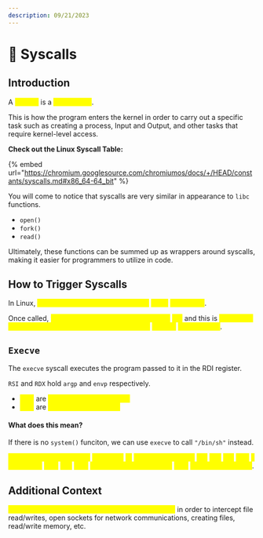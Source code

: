 ```yaml
---
description: 09/21/2023
---
```


# 📲 Syscalls

## Introduction

A <mark style="color:yellow;">**syscall**</mark> is a <mark style="color:yellow;">**system call**</mark>.

This is how the program enters the kernel in order to carry out a specific task such as creating a process, Input and Output, and other tasks that require kernel-level access.

**Check out the Linux Syscall Table:**

{% embed url="https://chromium.googlesource.com/chromiumos/docs/+/HEAD/constants/syscalls.md#x86_64-64_bit" %}

You will come to notice that syscalls are very similar in appearance to `libc` functions.

* `open()`
* `fork()`
* `read()`

Ultimately, these functions can be summed up as wrappers around syscalls, making it easier for programmers to utilize in code.

## How to Trigger Syscalls

In Linux, <mark style="color:yellow;">syscalls are triggered by using the</mark> <mark style="color:yellow;"></mark><mark style="color:yellow;">`int80`</mark> <mark style="color:yellow;"></mark><mark style="color:yellow;">instruction</mark>.

Once called, <mark style="color:yellow;">the kernel checks the value stored in</mark> <mark style="color:yellow;"></mark><mark style="color:yellow;">`RAX`</mark> and this is <mark style="color:yellow;">equivalent to the syscall number which is what depicts</mark> <mark style="color:yellow;"></mark><mark style="color:yellow;">**WHICH**</mark> <mark style="color:yellow;"></mark><mark style="color:yellow;">syscall is ran</mark>.

## `Execve`

The `execve` syscall executes the program passed to it in the RDI register.

`RSI` and `RDX` hold `argp` and `envp` respectively.

* <mark style="color:yellow;">`argp`</mark> are <mark style="color:yellow;">command line arguments</mark>
* <mark style="color:yellow;">`envp`</mark> are <mark style="color:yellow;">environment variables</mark>

#### What does this mean?

If there is no `system()` funciton, we can use `execve` to call `"/bin/sh"` instead.

<mark style="color:yellow;">This will pass in a pointer</mark> <mark style="color:yellow;"></mark><mark style="color:yellow;">`"/bin/sh"`</mark> <mark style="color:yellow;"></mark><mark style="color:yellow;">to</mark> <mark style="color:yellow;"></mark><mark style="color:yellow;">`RDI`</mark><mark style="color:yellow;">, populating the</mark> <mark style="color:yellow;"></mark><mark style="color:yellow;">`RSI`</mark> <mark style="color:yellow;"></mark><mark style="color:yellow;">and</mark> <mark style="color:yellow;"></mark><mark style="color:yellow;">`RDX`</mark> <mark style="color:yellow;"></mark><mark style="color:yellow;">with</mark> <mark style="color:yellow;"></mark><mark style="color:yellow;">`0`</mark> <mark style="color:yellow;"></mark><mark style="color:yellow;">since both</mark> <mark style="color:yellow;"></mark><mark style="color:yellow;">`argv`</mark> <mark style="color:yellow;"></mark><mark style="color:yellow;">and</mark> <mark style="color:yellow;"></mark><mark style="color:yellow;">`envp`</mark> <mark style="color:yellow;"></mark><mark style="color:yellow;">need to have the value of</mark> <mark style="color:yellow;"></mark><mark style="color:yellow;">`NULL`</mark> <mark style="color:yellow;"></mark><mark style="color:yellow;">to grant you a shell</mark>.

## Additional Context

<mark style="color:yellow;">Kernel-based malware and exploits require syscalls</mark> in order to intercept file read/writes, open sockets for network communications, creating files, read/write memory, etc.
